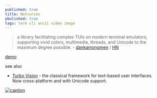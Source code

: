 ```yaml
---
published: true
title: Notcurses
pbulished: true
tags: term cli ascii video image
---
```

> a library facilitating complex TUIs on modern terminal emulators, supporting vivid colors, multimedia, threads, and Unicode to the maximum degree possible. - [dankamongmen](https://github.com/dankamongmen/notcurses) / [HN](https://news.ycombinator.com/item?id=28437173)

[demo](https://www.youtube.com/watch?v=dcjkezf1ARY)

see also
- [Turbo Vision](https://github.com/magiblot/tvision) - the classical framework for text-based user interfaces. Now cross-platform and with Unicode support.

[ ![caption](https://raw.githubusercontent.com/dankamongmen/notcurses/gh-pages/notcurses-info.png)  ](https://www.youtube.com/watch?v=dcjkezf1ARY)
